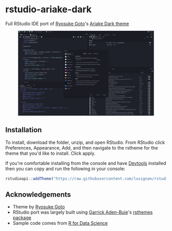 # rstudio-ariake-dark
Full RStudio IDE port of [Ryosuke Goto](https://github.com/pathtrk)'s [Ariake Dark theme](https://github.com/pathtrk/ariake-dark-syntax)

<figure>
    <img src="https://github.com/lusignan/rstudio-ariake-dark/blob/main/img/screenshot.png"
         alt="Ariake Dark">    
</figure>

## Installation
To install, download the folder, unzip, and open RStudio. From RStudio click Preferences, Appearance, Add, and then navigate to the rstheme for the theme that you'd like to install. Click apply.

If you're comfortable installing from the console and have [Devtools](https://github.com/r-lib/devtools) installed then you can copy and run the following in your console:

```r
rstudioapi::addTheme("https://raw.githubusercontent.com/lusignan/rstudio-ariake-dark/main/ariake-dark.rstheme", apply = TRUE)
```

## Acknowledgements
* Theme by [Ryosuke Goto](https://github.com/pathtrk)
* RStudio port was largely built using [Garrick Aden-Buie](https://github.com/gadenbuie)'s [rsthemes package](https://github.com/gadenbuie/rsthemes)
* Sample code comes from [R for Data Science](https://r4ds.had.co.nz/)
